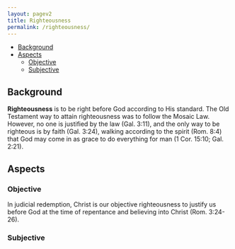 ```yaml
---
layout: pagev2
title: Righteousness
permalink: /righteousness/
---
```

- [Background](#background)
- [Aspects](#aspects)
  - [Objective](#objective)
  - [Subjective](#subjective)

## Background

**Righteousness** is to be right before God according to His standard. The Old Testament way to attain righteousness was to follow the Mosaic Law. However, no one is justified by the law (Gal. 3:11), and the only way to be righteous is by faith (Gal. 3:24), walking according to the spirit (Rom. 8:4) that God may come in as grace to do everything for man (1 Cor. 15:10; Gal. 2:21).

## Aspects

### Objective

In judicial redemption, Christ is our objective righteousness to justify us before God at the time of repentance and believing into Christ (Rom. 3:24-26).

### Subjective


